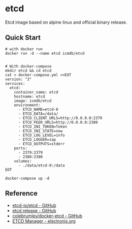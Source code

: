 # etcd

Etcd image based on alpine linux and official binary release.


## Quick Start

```
# with docker run
docker run -d --name etcd icmdb/etcd 


# With docker-compose
mkdir etcd && cd etcd
cat > docker-compose.yml <<EOT
version: "3"
services:
  etcd:
    container_name: etcd
    hostname: etcd
    image: icmdb/etcd
    environment:
      - ETCD_NAME=etcd-0
      - ETCD_DATA=/data/
      - ETCD_CLIENT_URLS=http://0.0.0.0:2379
      - ETCD_PEER_URLS=http://0.0.0.0:2380
      - ETCD_INI_TOKEN=Token
      - ETCD_INI_STATE=new
      - ETCD_LOG_LEVEL=info
      - ETCD_LOGGER=zap
      - ETCD_OUTPUTS=stderr
    ports:
      - 2379:2379
      - 2380:2380
    volumes:
      - ./data/etcd-0:/data
EOT

docker-compose up -d
```

## Reference


* [etcd-io/etcd - GitHub](https://github.com/etcd-io/etcd)
* [etcd release - GitHub](https://github.com/etcd-io/etcd/releases)
* [colebrumley/docker-etcd - GitHub](https://github.com/colebrumley/docker-etcd)
* [ETCD Manager - electronjs.org](https://www.electronjs.org/apps/etcd-manager)

